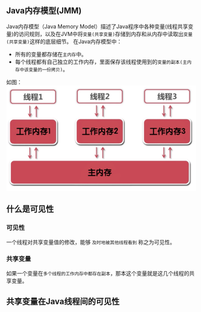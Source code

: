 ## Java内存模型(JMM)
Java内存模型（Java Memory Model）描述了Java程序中各种变量(线程共享变量)的访问规则，以及在JVM中将`变量(共享变量)`存储到内存和从内存中读取出`变量(共享变量)`这样的底层细节。
在Java内存模型中：
- 所有的变量都存储在`主内存`中。
- 每个线程都有自己独立的工作内存，里面保存该线程使用到的`变量的副本(主内存中该变量的一份拷贝)`。

如图：
![](../images/java_jmm_01.png)

## 什么是可见性

### 可见性
一个线程对共享变量值的修改，能够 `及时地被其他线程看到` 称之为可见性。

### 共享变量
如果一个变量在`多个线程的工作内存中都存在副本`，那本这个变量就是这几个线程的共享变量。

## 共享变量在Java线程间的可见性


##
